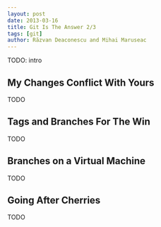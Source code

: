 ```yaml
---
layout: post
date: 2013-03-16
title: Git Is The Answer 2/3
tags: [git]
author: Răzvan Deaconescu and Mihai Maruseac
---
```


TODO: intro

## My Changes Conflict With Yours

TODO

## Tags and Branches For The Win

TODO

## Branches on a Virtual Machine

TODO

## Going After Cherries

TODO
